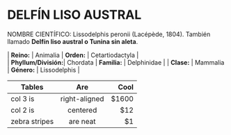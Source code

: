 DELFÍN LISO AUSTRAL
======

NOMBRE CIENTÍFICO: Lissodelphis peronii (Lacépède, 1804). También llamado **Delfín liso austral o Tunina sin aleta**.



| **Reino:**     | Animalia |  **Orden:**   | Cetartiodactyla |                    
| **Phyllum/División:**| Chordata | **Familia:**  | Delphinidae     |
| **Clase:**          | Mammalia | **Género:** | Lissodelphis    |
               
| Tables        | Are           | Cool  |
| ------------- |:-------------:| -----:|
| col 3 is      | right-aligned | $1600 |
| col 2 is      | centered      |   $12 |
| zebra stripes | are neat      |    $1 |
